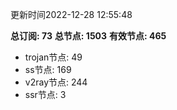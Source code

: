更新时间2022-12-28 12:55:48

**总订阅: 73**
**总节点: 1503**
**有效节点: 465**
- trojan节点: 49
- ss节点: 169
- v2ray节点: 244
- ssr节点: 3

